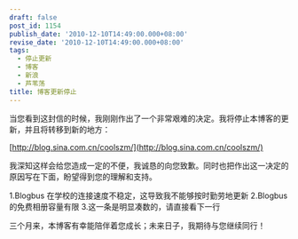 ```yaml
---
draft: false
post_id: 1154
publish_date: '2010-12-10T14:49:00.000+08:00'
revise_date: '2010-12-10T14:49:00.000+08:00'
tags:
  - 停止更新
  - 博客
  - 新浪
  - 芦苇荡
title: 博客更新停止
---
```


当您看到这封信的时候，我刚刚作出了一个非常艰难的决定。我将停止本博客的更新，并且将转移到新的地方：

[http://blog.sina.com.cn/coolszm/](http://blog.sina.com.cn/coolszm/)

我深知这样会给您造成一定的不便，我诚恳的向您致歉。同时也把作出这一决定的原因写在下面，盼望得到您的理解和支持。

1.Blogbus 在学校的连接速度不稳定，这导致我不能够按时勤劳地更新
2.Blogbus 的免费相册容量有限 3.这一条是明显凑数的，请直接看下一行

三个月来，本博客有幸能陪伴着您成长；未来日子，我期待与您继续同行！
